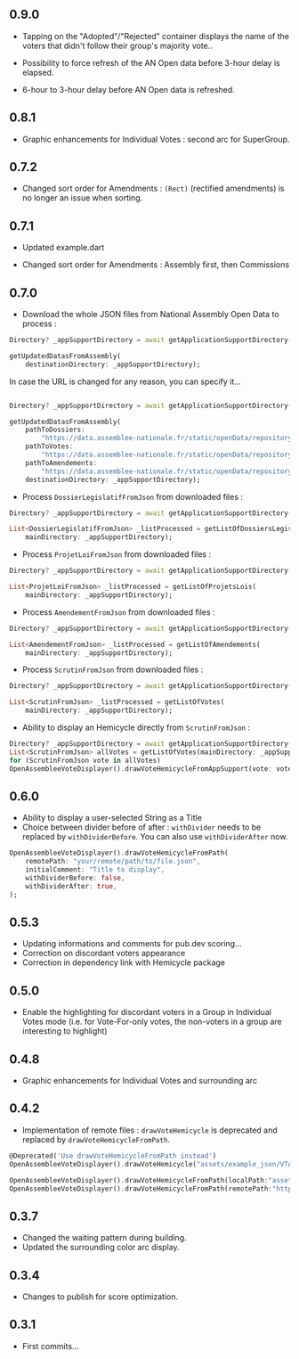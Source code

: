 ## 0.9.0

* Tapping on the "Adopted"/"Rejected" container displays the name of the voters that didn't follow their group's majority vote..

* Possibility to force refresh of the AN Open data before 3-hour delay is elapsed.
* 6-hour to 3-hour delay before AN Open data is refreshed.

## 0.8.1

* Graphic enhancements for Individual Votes : second arc for SuperGroup.

## 0.7.2

* Changed sort order for Amendments : ```(Rect)``` (rectified amendments) is no longer an issue when sorting.

## 0.7.1

* Updated example.dart

* Changed sort order for Amendments : Assembly first, then Commissions

## 0.7.0

* Download the whole JSON files from National Assembly Open Data to process :
```dart
Directory? _appSupportDirectory = await getApplicationSupportDirectory();

getUpdatedDatasFromAssembly(
    destinationDirectory: _appSupportDirectory);
```
In case the URL is changed for any reason, you can specify it...
```dart

Directory? _appSupportDirectory = await getApplicationSupportDirectory();

getUpdatedDatasFromAssembly(
    pathToDossiers:
        "https://data.assemblee-nationale.fr/static/openData/repository/16/loi/dossiers_legislatifs/Dossiers_Legislatifs.json.zip",
    pathToVotes:
        "https://data.assemblee-nationale.fr/static/openData/repository/16/loi/scrutins/Scrutins.json.zip",
    pathToAmendements:
        "https://data.assemblee-nationale.fr/static/openData/repository/16/loi/amendements_div_legis/Amendements.json.zip",
    destinationDirectory: _appSupportDirectory);
```

* Process ```DossierLegislatifFromJson``` from downloaded files :
```dart
Directory? _appSupportDirectory = await getApplicationSupportDirectory();

List<DossierLegislatifFromJson> _listProcessed = getListOfDossiersLegislatifs(
    mainDirectory: _appSupportDirectory);
```

* Process ```ProjetLoiFromJson``` from downloaded files :
```dart
Directory? _appSupportDirectory = await getApplicationSupportDirectory();

List<ProjetLoiFromJson> _listProcessed = getListOfProjetsLois(
    mainDirectory: _appSupportDirectory);
```

* Process ```AmendementFromJson``` from downloaded files :
```dart
Directory? _appSupportDirectory = await getApplicationSupportDirectory();

List<AmendementFromJson> _listProcessed = getListOfAmendements(
    mainDirectory: _appSupportDirectory);
```

* Process ```ScrutinFromJson``` from downloaded files :
```dart
Directory? _appSupportDirectory = await getApplicationSupportDirectory();

List<ScrutinFromJson> _listProcessed = getListOfVotes(
    mainDirectory: _appSupportDirectory);
```

* Ability to display an Hemicycle directly from ```ScrutinFromJson``` :
```dart
Directory? _appSupportDirectory = await getApplicationSupportDirectory();
List<ScrutinFromJson> allVotes = getListOfVotes(mainDirectory: _appSupportDirectory);
for (ScrutinFromJson vote in allVotes)
OpenAssembleeVoteDisplayer().drawVoteHemicycleFromAppSupport(vote: vote);
```


## 0.6.0

* Ability to display a user-selected String as a Title
* Choice between divider before of after : ```withDivider``` needs to be replaced by ```withDividerBefore```. You can also use ```withDividerAfter``` now.
```dart
OpenAssembleeVoteDisplayer().drawVoteHemicycleFromPath(
    remotePath: "your/remote/path/to/file.json",
    initialComment: "Title to display",
    withDividerBefore: false,
    withDividerAfter: true,
);
```

## 0.5.3

* Updating informations and comments for pub.dev scoring...
* Correction on discordant voters appearance
* Correction in dependency link with Hemicycle package

## 0.5.0

* Enable the highlighting for discordant voters in a Group in Individual Votes mode
(i.e. for Vote-For-only votes, the non-voters in a group are interesting to highlight)

## 0.4.8

* Graphic enhancements for Individual Votes and surrounding arc

## 0.4.2

* Implementation of remote files : ```drawVoteHemicycle``` is deprecated and replaced by ```drawVoteHemicycleFromPath```.
```dart
@Deprecated('Use drawVoteHemicycleFromPath instead')
OpenAssembleeVoteDisplayer().drawVoteHemicycle("assets/example_json/VTANR5L15V4417.json");

OpenAssembleeVoteDisplayer().drawVoteHemicycleFromPath(localPath:"assets/example_json/VTANR5L15V4417.json");
OpenAssembleeVoteDisplayer().drawVoteHemicycleFromPath(remotePath:"https://www.example.com/assets/example_json/VTANR5L15V4417.json");
```

## 0.3.7

* Changed the waiting pattern during building.
* Updated the surrounding color arc display.

## 0.3.4

* Changes to publish for score optimization.

## 0.3.1

* First commits...